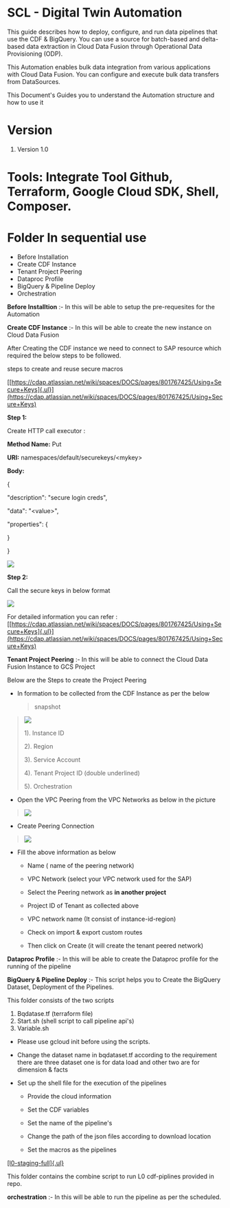 # **SCL - Digital Twin Automation**

This guide describes how to deploy, configure, and run data pipelines that use the CDF & BigQuery. You can use a source for batch-based and delta-based data extraction in Cloud Data Fusion through Operational Data Provisioning (ODP).

This Automation enables bulk data integration from various applications with Cloud Data Fusion. You can configure and execute bulk data transfers from DataSources.

This Document's Guides you to understand the Automation structure and
how to use it

# **Version**

1.  Version 1.0

# **Tools: Integrate Tool Github, Terraform, Google Cloud SDK, Shell, Composer**.

# **Folder In sequential use**

-   Before Installation
-   Create CDF Instance
-   Tenant Project Peering
-   Dataproc Profile
-   BigQuery & Pipeline Deploy
-   Orchestration

**Before Installtion** :- In this will be able to setup the pre-requesites for the Automation

**Create CDF Instance** :- In this will be able to create the new instance on Cloud Data Fusion

After Creating the CDF instance we need to connect to SAP resource which required the below steps to be followed.

steps to create and reuse secure macros

[[https://cdap.atlassian.net/wiki/spaces/DOCS/pages/801767425/Using+Secure+Keys]{.ul}](https://cdap.atlassian.net/wiki/spaces/DOCS/pages/801767425/Using+Secure+Keys)

**Step 1:**

Create HTTP call executor :

**Method Name:** Put

**URI:** namespaces/default/securekeys/\<mykey>

**Body:**

{

\"description\": \"secure login creds\",

\"data\": \"\<value>\",

\"properties\": {

}

}

![](.//media/image2.png)

**Step 2:**

Call the secure keys in below format

![](.//media/image5.png)

For detailed information you can refer :
[[https://cdap.atlassian.net/wiki/spaces/DOCS/pages/801767425/Using+Secure+Keys]{.ul}](https://cdap.atlassian.net/wiki/spaces/DOCS/pages/801767425/Using+Secure+Keys)

**Tenant Project Peering** :- In this will be able to connect the Cloud Data Fusion Instance to GCS Project

Below are the Steps to create the Project Peering

-   In formation to be collected from the CDF Instance as per the below
    > snapshot

> ![](.//media/image6.png)
>
> 1). Instance ID
>
> 2). Region
>
> 3). Service Account
>
> 4). Tenant Project ID (double underlined)
> 
> 5). Orchestration

-   Open the VPC Peering from the VPC Networks as below in the picture

> ![](.//media/image4.png)

-   Create Peering Connection

> ![](.//media/image3.png)

-   Fill the above information as below

    -   Name ( name of the peering network)

    -   VPC Network (select your VPC network used for the SAP)

    -   Select the Peering network as **in another project**

    -   Project ID of Tenant as collected above

    -   VPC network name (It consist of instance-id-region)

    -   Check on import & export custom routes

    -   Then click on Create (it will create the tenant peered network)

**Dataproc Profile** :- In this will be able to create the Dataproc profile for the running of the pipeline 

**BigQuery & Pipeline Deploy** :- This script helps you to Create the BigQuery Dataset, Deployment of the Pipelines.

This folder consists of the two scripts 
1. Bqdatase.tf (terraform file)
2. Start.sh (shell script to call pipeline api's)
3. Variable.sh
-   Please use gcloud init before using the scripts.

-   Change the dataset name in bqdataset.tf according to the requirement there are three dataset one is for data load and other two are for dimension & facts

-   Set up the shell file for the execution of the pipelines

    -   Provide the cloud information

    -   Set the CDF variables

    -   Set the name of the pipeline's

    -   Change the path of the json files according to download location

    -   Set the macros as the pipelines

[[l0-staging-full]{.ul}](https://github.com/cloudsufi/scl-twin/tree/master/automation/l0-staging-full)

This folder contains the combine script to run L0 cdf-piplines provided
in repo.

**orchestration** :- In this will be able to run the pipeline as per the scheduled.
